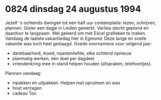 # 0824 dinsdag 24 augustus 1994
Jezelf 's ochtends dwingen tot een half uur contemplatie: lezen, schrijven, plannen. Gister een dagje in Leiden gewerkt. Verliep slecht gepland en daardoor te langzaam. Wel geleerd om met Excel grafieken te maken. Vandaag de laatste vakantiedag hier in Egmond. Deze lange en snelle vakantie was toch heel geslaagd. Goede voornemens voor volgend jaar:

- dankbaarheid, moed, naastenliefde, elke ochtend opnieuw
- planmatig werken, één doel per dagdeel
- vriendenkring mee in stand helpen houden (afspraken, telefoontjes).

Plannen vandaag:

- inpakken en uitpakken. Helpen met opruimen en was
- hout verzagen
- cadeau Ton